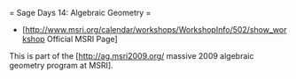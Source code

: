 = Sage Days 14: Algebraic Geometry =

 * [http://www.msri.org/calendar/workshops/WorkshopInfo/502/show_workshop Official MSRI Page]

This is part of the [http://ag.msri2009.org/ massive 2009 algebraic geometry program at MSRI].
